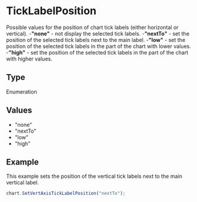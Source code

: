 # TickLabelPosition

Possible values for the position of chart tick labels (either horizontal or vertical).
-**"none"** - not display the selected tick labels.
-**"nextTo"** - set the position of the selected tick labels next to the main label.
-**"low"** - set the position of the selected tick labels in the part of the chart with lower values.
-**"high"** - set the position of the selected tick labels in the part of the chart with higher values.

## Type

Enumeration

## Values

- "none"
- "nextTo"
- "low"
- "high"


## Example

This example sets the position of the vertical tick labels next to the main vertical label.

```javascript editor-pptx
chart.SetVertAxisTickLabelPosition("nextTo");
```
